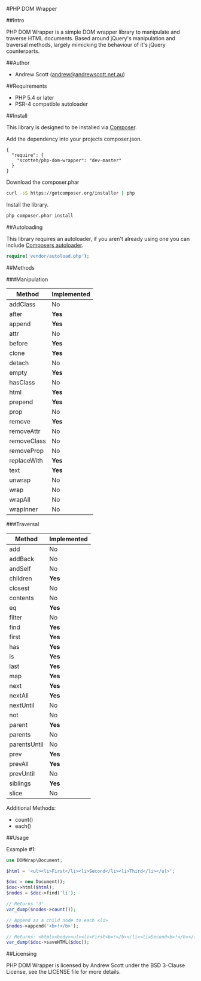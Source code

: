 #PHP DOM Wrapper

##Intro

PHP DOM Wrapper is a simple DOM wrapper library to manipulate and traverse HTML documents. Based around jQuery's manipulation and traversal methods, largely mimicking the behaviour of it's jQuery counterparts.

##Author

 - Andrew Scott (andrew@andrewscott.net.au)

##Requirements

 - PHP 5.4 or later
 - PSR-4 compatible autoloader

##Install

This library is designed to be installed via [Composer](https://getcomposer.org/doc/).

Add the dependency into your projects composer.json.
```
{
  "require": {
    "scotteh/php-dom-wrapper": "dev-master"
  }
}
```

Download the composer.phar
``` bash
curl -sS https://getcomposer.org/installer | php
```

Install the library.
``` bash
php composer.phar install
```

##Autoloading

This library requires an autoloader, if you aren't already using one you can include [Composers autoloader](https://getcomposer.org/doc/01-basic-usage.md#autoloading).

``` php
require('vendor/autoload.php');
```

##Methods

###Manipulation

| Method | Implemented |
|--------|-------------|
| addClass    | No |
| after       | **Yes** |
| append      | **Yes** |
| attr        | No |
| before      | **Yes** |
| clone       | **Yes** |
| detach      | No |
| empty       | **Yes** |
| hasClass    | No |
| html        | **Yes** |
| prepend     | **Yes** |
| prop        | No |
| remove      | **Yes** |
| removeAttr  | No |
| removeClass | No |
| removeProp  | No |
| replaceWith | **Yes** |
| text        | **Yes** |
| unwrap      | No |
| wrap        | No |
| wrapAll     | No |
| wrapInner   | No |

###Traversal

| Method | Implemented |
|--------|-------------|
| add          | No |
| addBack      | No |
| andSelf      | No |
| children     | **Yes** |
| closest      | No |
| contents     | No |
| eq           | **Yes** |
| filter       | No |
| find         | **Yes** |
| first        | **Yes** |
| has          | **Yes** |
| is           | **Yes** |
| last         | **Yes** |
| map          | **Yes** |
| next         | **Yes** |
| nextAll      | **Yes** |
| nextUntil    | No |
| not          | No |
| parent       | **Yes** |
| parents      | No |
| parentsUntil | No |
| prev         | **Yes** |
| prevAll      | **Yes** |
| prevUntil    | No |
| siblings     | **Yes** |
| slice        | No |

Additional Methods:

* count()
* each()

##Usage

Example #1:
``` php
use DOMWrap\Document;

$html = '<ul><li>First</li><li>Second</li><li>Third</li></ul>';

$doc = new Document();
$doc->html($html);
$nodes = $doc->find('li');

// Returns '3'
var_dump($nodes->count());

// Append as a child node to each <li>
$nodes->append('<b>!</b>');

// Returns: <html><body><ul><li>First<b>!</b></li><li>Second<b>!</b></li><li>Third<b>!</b></li></ul></body></html>
var_dump($doc->saveHTML($doc));
```

##Licensing

PHP DOM Wrapper is licensed by Andrew Scott under the BSD 3-Clause License, see the LICENSE file for more details.
